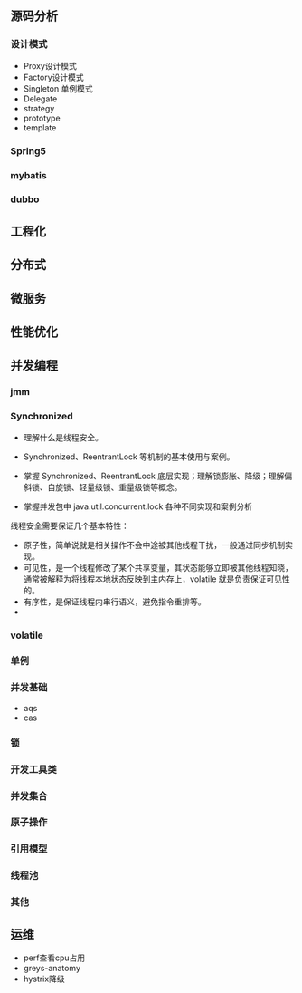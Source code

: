 ## 源码分析
### 设计模式
  - Proxy设计模式
  - Factory设计模式
  - Singleton 单例模式
  - Delegate
  - strategy
  - prototype
  - template
### Spring5
### mybatis
### dubbo

## 工程化

## 分布式
## 微服务

## 性能优化

## 并发编程
### jmm

### Synchronized
- 理解什么是线程安全。
- Synchronized、ReentrantLock 等机制的基本使用与案例。



- 掌握 Synchronized、ReentrantLock 底层实现；理解锁膨胀、降级；理解偏斜锁、自旋锁、轻量级锁、重量级锁等概念。

- 掌握并发包中 java.util.concurrent.lock 各种不同实现和案例分析

线程安全需要保证几个基本特性：

- 原子性，简单说就是相关操作不会中途被其他线程干扰，一般通过同步机制实现。
- 可见性，是一个线程修改了某个共享变量，其状态能够立即被其他线程知晓，通常被解释为将线程本地状态反映到主内存上，volatile 就是负责保证可见性的。
- 有序性，是保证线程内串行语义，避免指令重排等。
-
### volatile
### 单例
### 并发基础
- aqs
- cas
### 锁
### 开发工具类
### 并发集合
### 原子操作
### 引用模型
### 线程池
### 其他

## 运维
- perf查看cpu占用
- greys-anatomy
- hystrix降级
